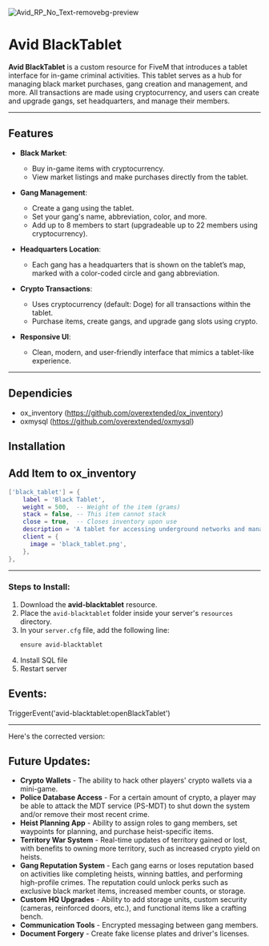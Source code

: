 ![Avid_RP_No_Text-removebg-preview](https://github.com/user-attachments/assets/994e90fc-d826-47b0-a499-a3a7bec6a54c)

# Avid BlackTablet

**Avid BlackTablet** is a custom resource for FiveM that introduces a tablet interface for in-game criminal activities. This tablet serves as a hub for managing black market purchases, gang creation and management, and more. All transactions are made using cryptocurrency, and users can create and upgrade gangs, set headquarters, and manage their members.

---

## Features

- **Black Market**: 
  - Buy in-game items with cryptocurrency.
  - View market listings and make purchases directly from the tablet.
  
- **Gang Management**:
  - Create a gang using the tablet.
  - Set your gang's name, abbreviation, color, and more.
  - Add up to 8 members to start (upgradeable up to 22 members using cryptocurrency).

- **Headquarters Location**:
  - Each gang has a headquarters that is shown on the tablet’s map, marked with a color-coded circle and gang abbreviation.

- **Crypto Transactions**:
  - Uses cryptocurrency (default: Doge) for all transactions within the tablet.
  - Purchase items, create gangs, and upgrade gang slots using crypto.

- **Responsive UI**:
  - Clean, modern, and user-friendly interface that mimics a tablet-like experience.

---
## Dependicies 
- ox_inventory (https://github.com/overextended/ox_inventory)
- oxmysql (https://github.com/overextended/oxmysql)


## Installation

## Add Item to ox_inventory
```lua
['black_tablet'] = {
    label = 'Black Tablet',
    weight = 500,  -- Weight of the item (grams)
    stack = false, -- This item cannot stack
    close = true,  -- Closes inventory upon use
    description = 'A tablet for accessing underground networks and managing gang activities.',
    client = {
      image = 'black_tablet.png',
    },
},
```

---
### Steps to Install:
1. Download the **avid-blacktablet** resource.
2. Place the `avid-blacktablet` folder inside your server's `resources` directory.
3. In your `server.cfg` file, add the following line:
   ```bash
   ensure avid-blacktablet
4. Install SQL file 
5. Restart server

## Events:
TriggerEvent('avid-blacktablet:openBlackTablet')

---
Here's the corrected version:  

## Future Updates:  
- **Crypto Wallets** - The ability to hack other players' crypto wallets via a mini-game.  
- **Police Database Access** - For a certain amount of crypto, a player may be able to attack the MDT service (PS-MDT) to shut down the system and/or remove their most recent crime.  
- **Heist Planning App** - Ability to assign roles to gang members, set waypoints for planning, and purchase heist-specific items.  
- **Territory War System** - Real-time updates of territory gained or lost, with benefits to owning more territory, such as increased crypto yield on heists.  
- **Gang Reputation System** - Each gang earns or loses reputation based on activities like completing heists, winning battles, and performing high-profile crimes. The reputation could unlock perks such as exclusive black market items, increased member counts, or storage.  
- **Custom HQ Upgrades** - Ability to add storage units, custom security (cameras, reinforced doors, etc.), and functional items like a crafting bench.  
- **Communication Tools** - Encrypted messaging between gang members.  
- **Document Forgery** - Create fake license plates and driver's licenses.  
